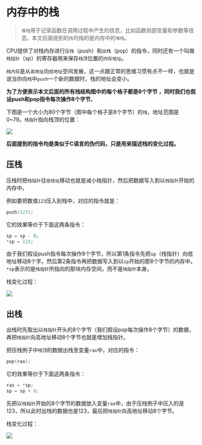 # 内存中的栈

> `堆栈`用于记录函数在调用过程中产生的信息，比如函数局部变量和参数等信息。本文后面提到的`栈`均指的是内存中的`堆栈`。

CPU提供了对栈内存进行`压栈`（push）和`出栈`（pop）的指令，同时还有一个叫做`栈指针`（sp）的寄存器用来保存`栈顶`位置的`内存地址`。

`栈内存`是从`高地址`向`低地址`空间发展，这一点跟正常的思维习惯有点不一样，也就是说当你向`栈`中`push`一个新的数据时，栈的地址会变小。

**为了方便表示本文后面的所有栈结构图中的每个格子都是8个字节 ，同时我们也假设push和pop指令每次操作8个字节**。

下图是一个大小为80个字节（图中每个格子是8个字节）的`栈`，地址范围是0~79。`栈指针`指向栈顶的位置：

![](https://image.coder.cat/stack1.png)



**后面提到的指令均是类似于C语言的伪代码，只是用来描述栈的变化过程。**

## 压栈

压栈时把`栈指针`往`低地址`移动也就是减小栈指针，然后把数据写入到以`栈指针`开始的内存中。

例如要把数值`123`压入到栈中，对应的指令就是：

```c
push(123);
```

它的效果等价于下面这两条指令：

```c
sp = sp - 8;
*sp = 123;
```

由于我们假设push指令每次操作8个字节，所以第1条指令先把`sp`（栈指针）向低地址移动8个字。然后第2条指令再把数据写入到以`sp`开始的那8个字节的内存中。`*sp`表示的是`栈指针`所指向的那块内存空间，而不是`栈指针`本身。

栈变化过程：

![](https://image.coder.cat/stack15.png)



## 出栈

出栈时先取出以`栈指针`开头的8个字节（我们假设pop每次操作8个字节）的数据，再把`栈指针`向高地址移动8个字节也就是增加栈指针。

把压栈例子中`栈顶`的数据出栈至变量`rax`中，对应的指令：

```c
pop(rax);
```

它的效果等价于下面这两条指令：

```c
rax = *sp;
sp = sp + 8;
```

先把以`栈指针`开始的8个字节的数据放入变量`rax`中，由于压栈例子中压入的是123，所以此时出栈的数据也是123，最后把`栈指针`向高地址移动8个字节。

栈变化过程：

![](https://image.coder.cat/stack16.png)

